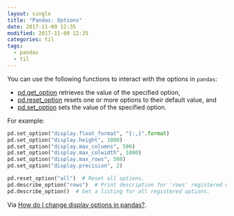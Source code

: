 ```yaml
---
layout: single
title: "Pandas: Options"
date: 2017-11-09 12:35
modified: 2017-11-09 12:35
categories: til
tags:
  - pandas
  - til
---
```


You can use the following functions to interact with the options in `pandas`:

- [pd.get_option](http://pandas.pydata.org/pandas-docs/stable/generated/pandas.get_option.html)
  retrieves the value of the specified option,
- [pd.reset_option](http://pandas.pydata.org/pandas-docs/stable/generated/pandas.reset_option.html)
  resets one or more options to their default value, and
- [pd.set_option](http://pandas.pydata.org/pandas-docs/stable/generated/pandas.set_option.html)
  sets the value of the specified option.

For example:

```python
pd.set_option("display.float_format", "{:,}".format)
pd.set_option("display.height", 1000)
pd.set_option("display.max_columns", 500)
pd.set_option("display.max_colwidth", 1000)
pd.set_option("display.max_rows", 500)
pd.set_option("display.precision", 2)

pd.reset_option("all")  # Reset all options.
pd.describe_option("rows")  # Print description for 'rows' registered option.
pd.describe_option()  # Get a listing for all registered options.
```

Via [How do I change display options in pandas?](https://www.youtube.com/watch?v=yiO43TQ4xvc).
